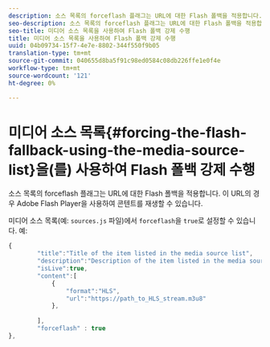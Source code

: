 ```yaml
---
description: 소스 목록의 forceflash 플래그는 URL에 대한 Flash 폴백을 적용합니다. 이 URL의 경우 Adobe Flash Player을 사용하여 콘텐트를 재생할 수 있습니다.
seo-description: 소스 목록의 forceflash 플래그는 URL에 대한 Flash 폴백을 적용합니다. 이 URL의 경우 Adobe Flash Player을 사용하여 콘텐트를 재생할 수 있습니다.
seo-title: 미디어 소스 목록을 사용하여 Flash 폴백 강제 수행
title: 미디어 소스 목록을 사용하여 Flash 폴백 강제 수행
uuid: 04b09734-15f7-4e7e-8802-344f550f9b05
translation-type: tm+mt
source-git-commit: 040655d8ba5f91c98ed0584c08db226ffe1e0f4e
workflow-type: tm+mt
source-wordcount: '121'
ht-degree: 0%

---
```



# 미디어 소스 목록{#forcing-the-flash-fallback-using-the-media-source-list}을(를) 사용하여 Flash 폴백 강제 수행

소스 목록의 forceflash 플래그는 URL에 대한 Flash 폴백을 적용합니다. 이 URL의 경우 Adobe Flash Player을 사용하여 콘텐트를 재생할 수 있습니다.

미디어 소스 목록(예: `sources.js` 파일)에서 `forceflash`을 `true`로 설정할 수 있습니다. 예:

```js
{ 
        "title":"Title of the item listed in the media source list",
        "description":"Description of the item listed in the media source list",
        "isLive":true,
        "content":[ 
            { 
                "format":"HLS",
                "url":"https://path_to_HLS_stream.m3u8"
            },
 
        ],
        "forceflash" : true
},
```

